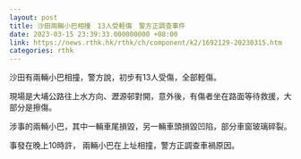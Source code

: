 ```yaml
---
layout: post
title: 沙田兩輛小巴相撞　13人受輕傷　警方正調查事件
date: 2023-03-15 23:39:33.000000000 +08:00
link: https://news.rthk.hk/rthk/ch/component/k2/1692129-20230315.htm
categories: rthk
---
```


沙田有兩輛小巴相撞，警方說，初步有13人受傷，全部輕傷。

現場是大埔公路往上水方向、瀝源邨對開，意外後，有傷者坐在路面等待救援，大部分是擦傷。

涉事的兩輛小巴，其中一輛車尾損毀，另一輛車頭損毀凹陷，部分車窗玻璃碎裂。

事發在晚上10時許， 兩輛小巴在上址相撞，警方正調查車禍原因。
